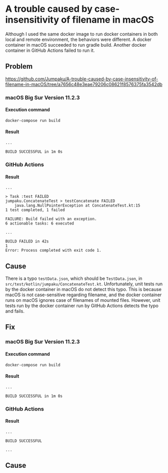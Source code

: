 # A trouble caused by case-insensitivity of filename in macOS

Although I used the same docker image to run docker containers in both local and remote environment, the behaviors were different.
A docker container in macOS succeeded to run gradle build.
Another docker container in GitHub Actions failed to run it.


## Problem

https://github.com/Jumpaku/A-trouble-caused-by-case-insensitivity-of-filename-in-macOS/tree/a7656c48e3eae79206c08621f8576375fa3542db

### macOS Big Sur Version 11.2.3

#### Execution command

```shell
docker-compose run build
```

#### Result

```
...

BUILD SUCCESSFUL in 1m 0s
```

### GitHub Actions

#### Result

```
...

> Task :test FAILED
jumpaku.ConcatenateTest > testConcatenate FAILED
    java.lang.NullPointerException at ConcatenateTest.kt:15
1 test completed, 1 failed

FAILURE: Build failed with an exception.
6 actionable tasks: 6 executed

...

BUILD FAILED in 42s
1
Error: Process completed with exit code 1.
```

## Cause

There is a typo `testData.json`, which should be `TestData.json`, in `src/test/kotlin/jumpaku/ConcatenateTest.kt`.
Unfortunately, unit tests run by the docker container in macOS do not detect this typo.
This is because macOS is not case-sensitive regarding filename, and the docker container runs on macOS ignores case of filenames of mounted files.
However, unit tests run by the docker container run by GitHub Actions detects the typo and fails.

## Fix

### macOS Big Sur Version 11.2.3

#### Execution command

```shell
docker-compose run build
```

#### Result

```
...

BUILD SUCCESSFUL in 1m 0s
```

### GitHub Actions

#### Result

```
...

BUILD SUCCESSFUL

...
```

## Cause


